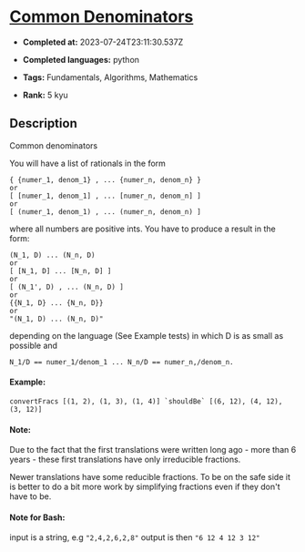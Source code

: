 # [Common Denominators](https://www.codewars.com/kata/54d7660d2daf68c619000d95)

- **Completed at:** 2023-07-24T23:11:30.537Z

- **Completed languages:** python

- **Tags:** Fundamentals, Algorithms, Mathematics

- **Rank:** 5 kyu

## Description

Common denominators

You will have a list of rationals in the form 
 ```
{ {numer_1, denom_1} , ... {numer_n, denom_n} } 
or
[ [numer_1, denom_1] , ... [numer_n, denom_n] ] 
or
[ (numer_1, denom_1) , ... (numer_n, denom_n) ] 
 ```
 
 where all numbers are positive ints.
 You have to produce a result in the form:
```
(N_1, D) ... (N_n, D) 
or
[ [N_1, D] ... [N_n, D] ] 
or
[ (N_1', D) , ... (N_n, D) ] 
or
{{N_1, D} ... {N_n, D}} 
or
"(N_1, D) ... (N_n, D)"
```

depending on the language (See Example tests) in which D is as small as possible and 
 
```
N_1/D == numer_1/denom_1 ... N_n/D == numer_n,/denom_n.
```
#### Example: 
```
convertFracs [(1, 2), (1, 3), (1, 4)] `shouldBe` [(6, 12), (4, 12), (3, 12)]
```
#### Note: 
Due to the fact that the first translations were written long ago - more than 6 years - these first translations have only irreducible fractions. 

Newer translations have some reducible fractions. To be on the safe side it is better to do a bit more work by simplifying fractions even if they don't have to be.

#### Note for Bash:
input is a string,  e.g `"2,4,2,6,2,8"`
output is then          `"6 12 4 12 3 12"`